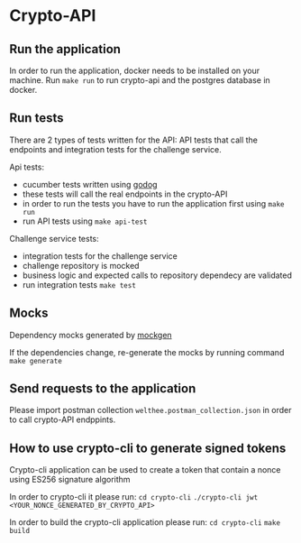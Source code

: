 # Crypto-API


## Run the application

In order to run the application, docker needs to be installed on your machine.
Run `make run` to run crypto-api and the postgres database in docker.

## Run tests

There are 2 types of tests written for the API: API tests that call the endpoints and integration tests for the challenge service.

Api tests:
- cucumber tests written using [godog](https://github.com/cucumber/godog)
- these tests will call the real endpoints in the crypto-API
- in order to run the tests you have to run the application first using `make run`
- run API tests using `make api-test`

Challenge service tests:
- integration tests for the challenge service 
- challenge repository is mocked
- business logic and expected calls to repository dependecy are validated  
- run integration tests `make test`

## Mocks

Dependency mocks generated by [mockgen](https://github.com/golang/mock)

If the dependencies change, re-generate the mocks by running command `make generate`

## Send requests to the application

Please import postman collection `welthee.postman_collection.json` in order to call crypto-API endppints.

## How to use crypto-cli to generate signed tokens

Crypto-cli application can be used to create a token that contain a nonce using ES256 signature algorithm

In order to crypto-cli it please run:
`cd crypto-cli`
`./crypto-cli jwt <YOUR_NONCE_GENERATED_BY_CRYPTO_API>`

In order to build the crypto-cli application please run:
`cd crypto-cli`
`make build`


